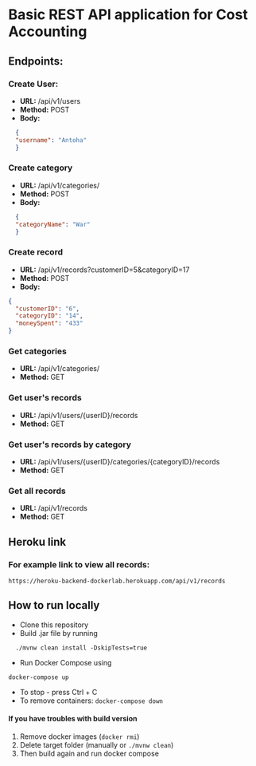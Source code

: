# Basic REST API application for Cost Accounting

## Endpoints:

### Create User:
* **URL:** /api/v1/users
* **Method:** POST
* **Body:**
```json
  {
  "username": "Antoha"
  }
```
### Create category
* **URL:** /api/v1/categories/
* **Method:** POST
* **Body:**
```json
  {
  "categoryName": "War"
  }
  ```
### Create record
* **URL:** /api/v1/records?customerID=5&categoryID=17
* **Method:** POST
* **Body:**
```json
{
  "customerID": "6",
  "categoryID": "14",
  "moneySpent": "433"
}
  ```
### Get categories
* **URL:** /api/v1/categories/
* **Method:** GET

### Get user's records
* **URL:** /api/v1/users/{userID}/records
* **Method:** GET

### Get user's records by category
* **URL:** /api/v1/users/{userID}/categories/{categoryID}/records
* **Method:** GET

### Get all records
* **URL:** /api/v1/records
* **Method:** GET

## Heroku link

### For example link to view all records:
``` https://heroku-backend-dockerlab.herokuapp.com/api/v1/records ```

## How to run locally

* Clone this repository 
* Build .jar file by running
```
  ./mvnw clean install -DskipTests=true
```
* Run Docker Compose using
```
docker-compose up
```
* To stop - press Ctrl + C
* To remove containers: ``` docker-compose down ```
#### If you have troubles with build version
1. Remove docker images (``` docker rmi ```)
2. Delete target folder (manually or ```./mvnw clean```)
3. Then build again and run docker compose

 
